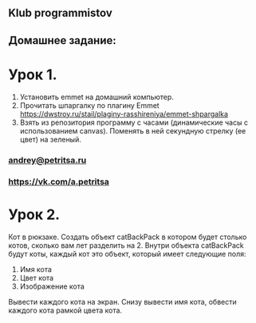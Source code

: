 ﻿## Klub programmistov

## Домашнее задание:
# Урок 1.
1. Установить emmet на домашний компьютер.
2. Прочитать шпаргалку по плагину Emmet https://dwstroy.ru/stail/plaginy-rasshireniya/emmet-shpargalka
3. Взять из репозитория программу с часами (динамические часы с использованием canvas). Поменять в ней секундную стрелку (ее цвет) на зеленый. 
### andrey@petritsa.ru
### https://vk.com/a.petritsa

# Урок 2. 
Кот в рюкзаке.
Создать объект catBackPack в котором будет столько котов, сколько вам лет разделить на 2.
Внутри объекта catBackPack будут коты, каждый кот это объект, который имеет следующие поля:
1. Имя кота
2. Цвет кота
3. Изображение кота

Вывести каждого кота на экран. Снизу вывести имя кота, обвести каждого кота рамкой цвета кота.


